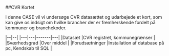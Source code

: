 ##CVR Kortet

I denne CASE vil vi undersøge CVR datasættet og udarbejede et kort, som kan give os indsigt om hvilke brancher der er fremherskende fordelt på kommuner og branchekoder.


|--|--|
|---|---|-------|---|
|Datasæt   |CVR registret, kommunegrænser   |
|Sværhedsgrad   |Over middel   |
|Forudsætninger |Installation af database på pc, Kendskab til SQL   |
